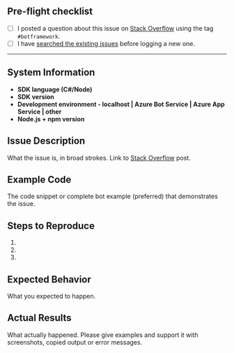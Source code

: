 ## Pre-flight checklist
- [ ] I posted a question about this issue on [Stack Overflow](http://stackoverflow.com/search?q=%23botframework) using the tag `#botframework`.
- [ ] I have [searched the existing issues](https://github.com/Microsoft/BotBuilder/issues?utf8=%E2%9C%93&q=is%3Aissue) before logging a new one.
---------------------------

## System Information

* **SDK language (C#/Node)**
* **SDK version**
* **Development environment - localhost | Azure Bot Service | Azure App Service | other**
* **Node.js + npm version**

## Issue Description

What the issue is, in broad strokes. Link to [Stack Overflow](http://stackoverflow.com/search?q=%23botframework) post.

## Example Code

The code snippet or complete bot example (preferred) that demonstrates the issue.

## Steps to Reproduce
1.
2.
3.

## Expected Behavior

What you expected to happen.

## Actual Results

What actually happened. Please give examples and support it with screenshots, copied output or error messages.


